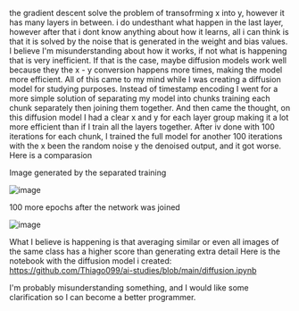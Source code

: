 the gradient descent solve the problem of transofrming x into y, however it has many layers in between. i do undesthant what happen in the last layer, however after that i dont know anything about how it learns, all i can think is that it is solved by the noise that is generated in the weight and bias values. I believe I'm misunderstanding about how it works, if not what is happening that is very inefficient.
If that is the case, maybe diffusion models work well because they the x - y conversion happens more times, making the model more efficient.
All of this came to my mind while I was creating a diffusion model for studying purposes. Instead of timestamp encoding I went for a more simple solution of separating my model into chunks training each chunk separately then joining them together. And then came the thought, on this diffusion model I had a clear x and y for each layer group making it a lot more efficient than if I train all the layers together. After iv done with 100 iterations for each chunk, I trained the full model for another 100 iterations with the x been the random noise y the denoised output, and it got worse. Here is a comparasion



Image generated by the separated training




![image](https://github.com/Thiago099/ai-studies/assets/66787043/62174482-9da7-47ce-ba32-0d4d83e7e3d6)



100 more epochs after the network was joined




![image](https://github.com/Thiago099/ai-studies/assets/66787043/75dc64bc-385f-4590-8567-d2d177336ba2)


What I believe is happening is that averaging similar or even all images of the same class has a higher score than generating extra detail
Here is the notebook with the diffusion model i created:
https://github.com/Thiago099/ai-studies/blob/main/diffusion.ipynb

I'm probably misunderstanding something, and I would like some clarification so I can become a better programmer.
